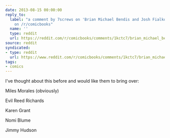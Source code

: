 ```yaml
---
date: 2013-08-15 00:00:00
reply_to:
  label: "a comment by 7screws on 'Brian Michael Bendis and Josh Fialkov Talk \u201CCataclysm\u201D'
    on /r/comicbooks"
  name: ''
  type: reddit
  url: https://reddit.com/r/comicbooks/comments/1kctc7/brian_michael_bendis_and_josh_fialkov_talk/cbnnjke/
source: reddit
syndicated:
- type: reddit
  url: https://www.reddit.com/r/comicbooks/comments/1kctc7/brian_michael_bendis_and_josh_fialkov_talk/cbo8sbu/
tags:
- comics
---
```


I've thought about this before and would like them to bring over:



Miles Morales (obviously)

Evil Reed Richards

Karen Grant

Nomi Blume

Jimmy Hudson

